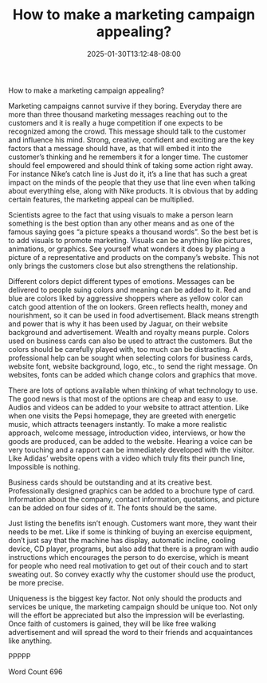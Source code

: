 ﻿---
title: "How to make a marketing campaign appealing?"
date: 2025-01-30T13:12:48-08:00
description: "TXT Tips for Web Success"
featured_image: "/images/TXT.jpg"
tags: ["TXT"]
---

How to make a marketing campaign appealing?

Marketing campaigns cannot survive if they boring. Everyday there are more than three thousand marketing messages reaching out to the customers and it is really a huge competition if one expects to be recognized among the crowd. This message should talk to the customer and influence his mind. Strong, creative, confident and exciting are the key factors that a message should have, as that will embed it into the customer’s thinking and he remembers it for a longer time. The customer should feel empowered and should think of taking some action right away. For instance Nike’s catch line is Just do it, it’s a line that has such a great impact on the minds of the people that they use that line even when talking about everything else, along with Nike products. It is obvious that by adding certain features, the marketing appeal can be multiplied. 

Scientists agree to the fact that using visuals to make a person learn something is the best option than any other means and as one of the famous saying goes “a picture speaks a thousand words”. So the best bet is to add visuals to promote marketing. Visuals can be anything like pictures, animations, or graphics. See yourself what wonders it does by placing a picture of a representative and products on the company’s website. This not only brings the customers close but also strengthens the relationship. 

Different colors depict different types of emotions. Messages can be delivered to people suing colors and meaning can be added to it. Red and blue are colors liked by aggressive shoppers where as yellow color can catch good attention of the on lookers. Green reflects health, money and nourishment, so it can be used in food advertisement. Black means strength and power that is why it has been used by Jaguar, on their website background and advertisement. Wealth and royalty means purple. Colors used on business cards can also be used to attract the customers. But the colors should be carefully played with, too much can be distracting. A professional help can be sought when selecting colors for business cards, website font, website background, logo, etc., to send the right message. On websites, fonts can be added which change colors and graphics that move. 

There are lots of options available when thinking of what technology to use. The good news is that most of the options are cheap and easy to use. Audios and videos can be added to your website to attract attention. Like when one visits the Pepsi homepage, they are greeted with energetic music, which attracts teenagers instantly. To make a more realistic approach, welcome message, introduction video, interviews, or how the goods are produced, can be added to the website. Hearing a voice can be very touching and a rapport can be immediately developed with the visitor. Like Adidas’ website opens with a video which truly fits their punch line, Impossible is nothing.           

Business cards should be outstanding and at its creative best. Professionally designed graphics can be added to a brochure type of card. Information about the company, contact information, quotations, and picture can be added on four sides of it. The fonts should be the same. 

Just listing the benefits isn’t enough. Customers want more, they want their needs to be met. Like if some is thinking of buying an exercise equipment, don’t just say that the machine has display, automatic incline, cooling device, CD player, programs, but also add that there is a program with audio instructions which encourages the person to do exercise, which is meant for people who need real motivation to get out of their couch and to start sweating out. So convey exactly why the customer should use the product, be more precise. 

Uniqueness is the biggest key factor. Not only should the products and services be unique, the marketing campaign should be unique too. Not only will the effort be appreciated but also the impression will be everlasting. Once faith of customers is gained, they will be like free walking advertisement and will spread the word to their friends and acquaintances like anything.

PPPPP

Word Count 696


